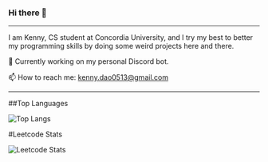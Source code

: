 ### Hi there 👋
---

I am Kenny, CS student at Concordia University, and I try my best to better my programming skills by doing some weird projects here and there.

🔭 Currently working on my personal Discord bot.

📫 How to reach me: kenny.dao0513@gmail.com

---

##Top Languages 

![Top Langs](https://github-readme-stats.vercel.app/api/top-langs/?username=KungFuKennyOG)

#Leetcode Stats

![Leetcode Stats](https://leetcode-stats-six.vercel.app/api?username=weildsiense)


